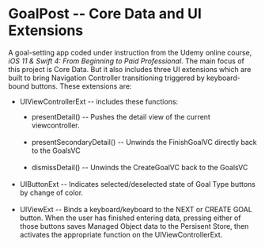 # GoalPost -- Core Data and UI Extensions

A goal-setting app coded under instruction from the Udemy online course, <i>iOS 11 & Swift 4: From Beginning to Paid Professional</i>. The main focus of this project is Core Data. But it also includes three UI extensions which are built to bring Navigation Controller transitioning triggered by keyboard-bound buttons. These extensions are:

<ul>
  <li>UIViewControllerExt -- includes these functions:</li>
  <ul style="list-style-type:disc">
  <li>presentDetail() -- Pushes the detail view of the current viewcontroller.</li><br>
  <li>presentSecondaryDetail() -- Unwinds the FinishGoalVC directly back to the GoalsVC</li><br>
  <li>dismissDetail() -- Unwinds the CreateGoalVC back to the GoalsVC</li></ul><br>

<li>UIButtonExt -- Indicates selected/deselected state of Goal Type buttons by change of color.</li><br>

<li>UIViewExt -- Binds a keyboard/keyboard to the NEXT or CREATE GOAL button. When the user has finished entering data, pressing either of those buttons saves Managed Object data to the Persisent Store, then activates the appropriate function on the UIViewControllerExt.</li>
</ul>
